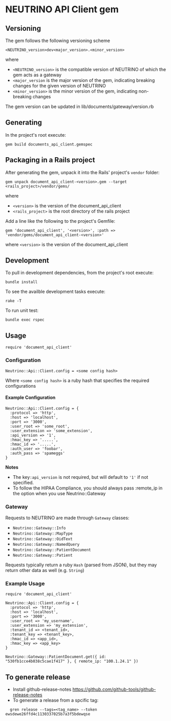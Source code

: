 # NEUTRINO API Client gem

## Versioning
The gem follows the following versioning scheme
```
<NEUTRINO_version>dev<major_version>.<minor_version>
```
where
 - `<NEUTRINO_version>` is the compatible version of NEUTRINO of which the gem acts as a gateway
 - `<major_version` is the major version of the gem, indicating breaking changes for the given version of NEUTRINO
 - `<minor_version>` is the minor version of the gem, indicating non-breaking changes

The gem version can be updated in lib/documents/gateway/version.rb

## Generating
In the project's root execute:
```
gem build documents_api_client.gemspec
```

## Packaging in a Rails project
After generating the gem, unpack it into the Rails' project's `vendor` folder:
```
gem unpack document_api_client-<version>.gem --target <rails_project>/vendor/gems/
```
where
 - `<version>` is the version of the document_api_client
 - `<rails_project>` is the root directory of the rails project

Add a line like the following to the project's Gemfile:
```
gem 'document_api_client', '<version>', :path => 'vendor/gems/document_api_client-<version>'
```
where `<version>` is the version of the document_api_client

## Development
To pull in development dependencies, from the project's root execute:
```
bundle install
```
To see the availble development tasks execute:
```
rake -T
```

To run unit test:
```
bundle exec rspec
```

## Usage

```
require 'document_api_client'
```

### Configuration

```
Neutrino::Api::Client.config = <some config hash>
```

Where `<some config hash>` is a ruby hash that specifies the required configurations

#### Example Configuration

```
Neutrino::Api::Client.config = {
  :protocol => 'http',
  :host => 'localhost',
  :port => '3000',
  :user_root => 'some_root',
  :user_extension => 'some_extension',
  :api_version => '1',
  :hmac_key => '.....',
  :hmac_id => '.....',
  :auth_user => 'foobar',
  :auth_pass => 'spameggs'
}
```

**Notes**

 - The key`:api_version` is not required, but will default to `'1'` if not specified.
 - To follow the HIPAA Compliance, you should always pass :remote_ip in the option when you use Neutrino::Gateway

### Gateway

Requests to NEUTRINO are made through `Gateway` classes:

 - `Neutrino::Gateway::Info`
 - `Neutrino::Gateway::MapType`
 - `Neutrino::Gateway::OidText`
 - `Neutrino::Gateway::NamedQuery`
 - `Neutrino::Gateway::PatientDocument`
 - `Neutrino::Gateway::Patient`

Requests typically return a ruby `Hash` (parsed from JSON), but they may return other data as well (e.g. `String`)

### Example Usage

```
require 'document_api_client'

Neutrino::Api::Client.config = {
  :protocol => 'http',
  :host => 'localhost',
  :port => '3000',
  :user_root => 'my_username',
  :user_extension => 'my_extension',
  :tenant_id => <tenant_id>,
  :tenant_key => <tenant_key>,
  :hmac_id => <app_id>,
  :hmac_key => <app_key>
}

Neutrino::Gateway::PatientDocument.get({ id: "530fb1cce4b038c5cae1f417" }, { remote_ip: "100.1.24.1" })
```

## To generate release
 - Install github-release-notes https://github.com/github-tools/github-release-notes
 - To generate a release from a spcific tag:
```
  gren release --tags=<tag_name> --token ewsdewe26ffd4c1130337025b7a3f5bdewqse
```
